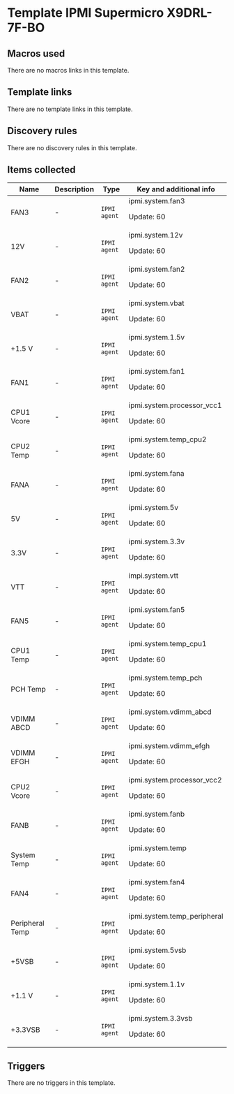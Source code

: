 # Template IPMI Supermicro X9DRL-7F-BO

## Macros used

There are no macros links in this template.

## Template links

There are no template links in this template.

## Discovery rules

There are no discovery rules in this template.

## Items collected

|Name|Description|Type|Key and additional info|
|----|-----------|----|----|
|FAN3|<p>-</p>|`IPMI agent`|ipmi.system.fan3<p>Update: 60</p>|
|12V|<p>-</p>|`IPMI agent`|ipmi.system.12v<p>Update: 60</p>|
|FAN2|<p>-</p>|`IPMI agent`|ipmi.system.fan2<p>Update: 60</p>|
|VBAT|<p>-</p>|`IPMI agent`|ipmi.system.vbat<p>Update: 60</p>|
|+1.5 V|<p>-</p>|`IPMI agent`|ipmi.system.1.5v<p>Update: 60</p>|
|FAN1|<p>-</p>|`IPMI agent`|ipmi.system.fan1<p>Update: 60</p>|
|CPU1 Vcore|<p>-</p>|`IPMI agent`|ipmi.system.processor_vcc1<p>Update: 60</p>|
|CPU2 Temp|<p>-</p>|`IPMI agent`|ipmi.system.temp_cpu2<p>Update: 60</p>|
|FANA|<p>-</p>|`IPMI agent`|ipmi.system.fana<p>Update: 60</p>|
|5V|<p>-</p>|`IPMI agent`|ipmi.system.5v<p>Update: 60</p>|
|3.3V|<p>-</p>|`IPMI agent`|ipmi.system.3.3v<p>Update: 60</p>|
|VTT|<p>-</p>|`IPMI agent`|impi.system.vtt<p>Update: 60</p>|
|FAN5|<p>-</p>|`IPMI agent`|ipmi.system.fan5<p>Update: 60</p>|
|CPU1 Temp|<p>-</p>|`IPMI agent`|ipmi.system.temp_cpu1<p>Update: 60</p>|
|PCH Temp|<p>-</p>|`IPMI agent`|ipmi.system.temp_pch<p>Update: 60</p>|
|VDIMM ABCD|<p>-</p>|`IPMI agent`|ipmi.system.vdimm_abcd<p>Update: 60</p>|
|VDIMM EFGH|<p>-</p>|`IPMI agent`|ipmi.system.vdimm_efgh<p>Update: 60</p>|
|CPU2 Vcore|<p>-</p>|`IPMI agent`|ipmi.system.processor_vcc2<p>Update: 60</p>|
|FANB|<p>-</p>|`IPMI agent`|ipmi.system.fanb<p>Update: 60</p>|
|System Temp|<p>-</p>|`IPMI agent`|ipmi.system.temp<p>Update: 60</p>|
|FAN4|<p>-</p>|`IPMI agent`|ipmi.system.fan4<p>Update: 60</p>|
|Peripheral Temp|<p>-</p>|`IPMI agent`|ipmi.system.temp_peripheral<p>Update: 60</p>|
|+5VSB|<p>-</p>|`IPMI agent`|ipmi.system.5vsb<p>Update: 60</p>|
|+1.1 V|<p>-</p>|`IPMI agent`|ipmi.system.1.1v<p>Update: 60</p>|
|+3.3VSB|<p>-</p>|`IPMI agent`|ipmi.system.3.3vsb<p>Update: 60</p>|


## Triggers

There are no triggers in this template.

